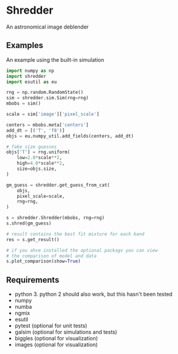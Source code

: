 # Shredder
An astronomical image deblender

## Examples

An example using the built-in simulation
```python
import numpy as np
import shredder
import esutil as eu

rng = np.random.RandomState()
sim = shredder.sim.Sim(rng=rng)
mbobs = sim()

scale = sim['image']['pixel_scale']

centers = mbobs.meta['centers']
add_dt = [('T', 'f8')]
objs = eu.numpy_util.add_fields(centers, add_dt)

# fake size guesses
objs['T'] = rng.uniform(
    low=2.0*scale**2,
    high=4.0*scale**2,
    size=objs.size,
)

gm_guess = shredder.get_guess_from_cat(
    objs,
    pixel_scale=scale,
    rng=rng,
)

s = shredder.Shredder(mbobs, rng=rng)
s.shred(gm_guess)

# result contains the best fit mixture for each band
res = s.get_result()

# if you ahve installed the optional packags you can view
# the comparison of model and data
s.plot_comparison(show=True)
```

## Requirements

- python 3.  python 2 should also work, but this hasn't been tested
- numpy
- numba
- ngmix
- esutil
- pytest (optional for unit tests)
- galsim (optional for simulations and tests)
- biggles (optional for visualization)
- images (optional for visualization)
